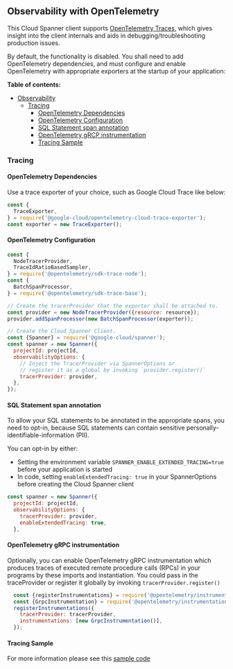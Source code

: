 ## Observability with OpenTelemetry

This Cloud Spanner client supports [OpenTelemetry Traces](https://opentelemetry.io/), which gives insight into the client internals and aids in debugging/troubleshooting production issues.

By default, the functionality is disabled. You shall need to add OpenTelemetry dependencies, and must configure and
enable OpenTelemetry with appropriate exporters at the startup of your application:

**Table of contents:**

* [Observability](#observability)
  * [Tracing](#tracing)
    * [OpenTelemetry Dependencies](#opentelemetry-dependencies)
    * [OpenTelemetry Configuration](#opentelemetry-configuration)
    * [SQL Statement span annotation](#sql-statement-span-annotation)
    * [OpenTelemetry gRCP instrumentation](#opentelemetry-grpc-instrumentation)
    * [Tracing Sample](#tracing-sample)

### Tracing

#### OpenTelemetry Dependencies

Use a trace exporter of your choice, such as Google Cloud Trace like below:

```javascript
const {
  TraceExporter,
} = require('@google-cloud/opentelemetry-cloud-trace-exporter');
const exporter = new TraceExporter();
```

#### OpenTelemetry Configuration

```javascript
const {
  NodeTracerProvider,
  TraceIdRatioBasedSampler,
} = require('@opentelemetry/sdk-trace-node');
const {
  BatchSpanProcessor,
} = require('@opentelemetry/sdk-trace-base');

// Create the tracerProvider that the exporter shall be attached to.
const provider = new NodeTracerProvider({resource: resource});
provider.addSpanProcessor(new BatchSpanProcessor(exporter));

// Create the Cloud Spanner Client.
const {Spanner} = require('@google-cloud/spanner');
const spanner = new Spanner({
  projectId: projectId,
  observabilityOptions: {
    // Inject the TracerProvider via SpannerOptions or
    // register it as a global by invoking `provider.register()`
    tracerProvider: provider,
  },
});
```

#### SQL Statement span annotation

To allow your SQL statements to be annotated in the appropriate spans, you need to opt-in, because
SQL statements can contain sensitive personally-identifiable-information (PII).

You can opt-in by either:

* Setting the environment variable `SPANNER_ENABLE_EXTENDED_TRACING=true` before your application is started
* In code, setting `enableExtendedTracing: true` in your SpannerOptions before creating the Cloud Spanner client

```javascript
const spanner = new Spanner({
  projectId: projectId,
  observabilityOptions: {
    tracerProvider: provider,
    enableExtendedTracing: true,
  },
```

#### OpenTelemetry gRPC instrumentation

Optionally, you can enable OpenTelemetry gRPC instrumentation which produces traces of executed remote procedure calls (RPCs)
in your programs by these imports and instantiation. You could pass in the traceProvider or register it globally
by invoking `tracerProvider.register()`

```javascript
  const {registerInstrumentations} = require('@opentelemetry/instrumentation');
  const {GrpcInstrumentation} = require('@opentelemetry/instrumentation-grpc');
  registerInstrumentations({
    tracerProvider: tracerProvider,
    instrumentations: [new GrpcInstrumentation()],
  });
```

#### Tracing Sample
For more information please see this [sample code](./samples/observability-traces.js)
